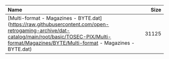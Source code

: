 |Name|Size|
|:---|---:|
|[Multi-format - Magazines - BYTE.dat](https://raw.githubusercontent.com/open-retrogaming-archive/dat-catalog/main/root/basic/TOSEC-PIX/Multi-format/Magazines/BYTE/Multi-format - Magazines - BYTE.dat)|31125|
